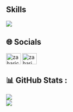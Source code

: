 ## Skills

<a href="https://skillicons.dev">
   <img src="https://skillicons.dev/icons?i=js,html,css,mongodb,nodejs,react,express,java,firebase,sass,git" />
</a>

## 🌐 Socials
<p align="left">
<a href="https://www.linkedin.com/in/zahari-cheyrekov-5647a9227/" target="blank"><img align="center" src="https://raw.githubusercontent.com/rahuldkjain/github-profile-readme-generator/master/src/images/icons/Social/linked-in-alt.svg" alt="zaharicheyrekov" height="30" width="40" /></a>
<a href="https://www.facebook.com/zahari.cheyrekov/" target="blank"><img align="center" src="https://raw.githubusercontent.com/rahuldkjain/github-profile-readme-generator/master/src/images/icons/Social/facebook.svg" alt="zahari cheyrekov" height="30" width="40" /></a>
</p>

## 📊 GitHub Stats :
![](https://github-readme-stats.vercel.app/api/top-langs/?username=ZahariCheyrekov&theme=dark&hide_border=false&include_all_commits=false&count_private=false&layout=compact)<br/>
![](https://github-readme-streak-stats.herokuapp.com/?user=ZahariCheyrekov&theme=dark&hide_border=false)
